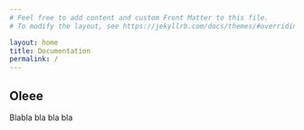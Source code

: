 ```yaml
---
# Feel free to add content and custom Front Matter to this file.
# To modify the layout, see https://jekyllrb.com/docs/themes/#overriding-theme-defaults

layout: home
title: Documentation
permalink: /
---
```


<h2>Oleee</h2>
Blabla bla bla bla
